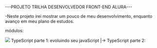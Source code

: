---PROJETO TRILHA DESENVOLVEDOR FRONT-END ALURA---

-Neste projeto irei mostrar um pouco de meu desenvolvimento, enquanto avanço em meu plano de estudos.

módulos: 

<img src="https://cdn.jsdelivr.net/gh/devicons/devicon/icons/typescript/typescript-original.svg" /> TypeScript parte 1: evoluindo seu javaScript
|-> TypeScript parte 2: 
